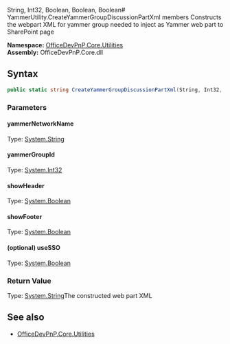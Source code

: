 String, Int32, Boolean, Boolean, Boolean# YammerUtility.CreateYammerGroupDiscussionPartXml members
Constructs the webpart XML for yammer group needed to inject as Yammer web part to SharePoint page  

**Namespace:** [OfficeDevPnP.Core.Utilities](OfficeDevPnP.Core.Utilities.md)  
**Assembly:** OfficeDevPnP.Core.dll  
## Syntax
```C#
public static string CreateYammerGroupDiscussionPartXml(String, Int32, Boolean, Boolean, Boolean)
```
### Parameters
#### yammerNetworkName
Type: [System.String](System.String.md) 
#### 
#### yammerGroupId
Type: [System.Int32](System.Int32.md) 
#### 
#### showHeader
Type: [System.Boolean](System.Boolean.md) 
#### 
#### showFooter
Type: [System.Boolean](System.Boolean.md) 
#### 
#### (optional) useSSO
Type: [System.Boolean](System.Boolean.md) 
#### 
### Return Value
Type: [System.String](System.String.md)The constructed web part XML
## See also
- [OfficeDevPnP.Core.Utilities](OfficeDevPnP.Core.Utilities.md)

